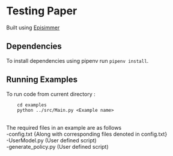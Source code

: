 # Testing Paper
Built using [Episimmer](https://github.com/healthbadge/episimmer) <br>

## Dependencies

To install dependencies using pipenv run ```pipenv install```.

## Running Examples
To run code from current directory :

		cd examples
		python ../src/Main.py <Example name>
<br>
The required files in an example are as follows <br>
  -config.txt   {Along with corresponding files denoted in config.txt} <br>
  -UserModel.py (User defined script) <br>
  -generate_policy.py (User defined script) <br>
<br>

 

